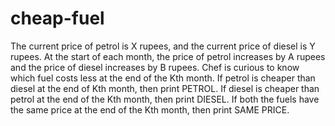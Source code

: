 # cheap-fuel
The current price of petrol is X rupees, and the current price of diesel is Y rupees. At the start of each month, the price of petrol increases by A rupees and the price of diesel increases by B rupees.  Chef is curious to know which fuel costs less at the end of the Kth month. If petrol is cheaper than diesel at the end of Kth month, then print PETROL. If diesel is cheaper than petrol at the end of the Kth month, then print DIESEL. If both the fuels have the same price at the end of the Kth month, then print SAME PRICE.
